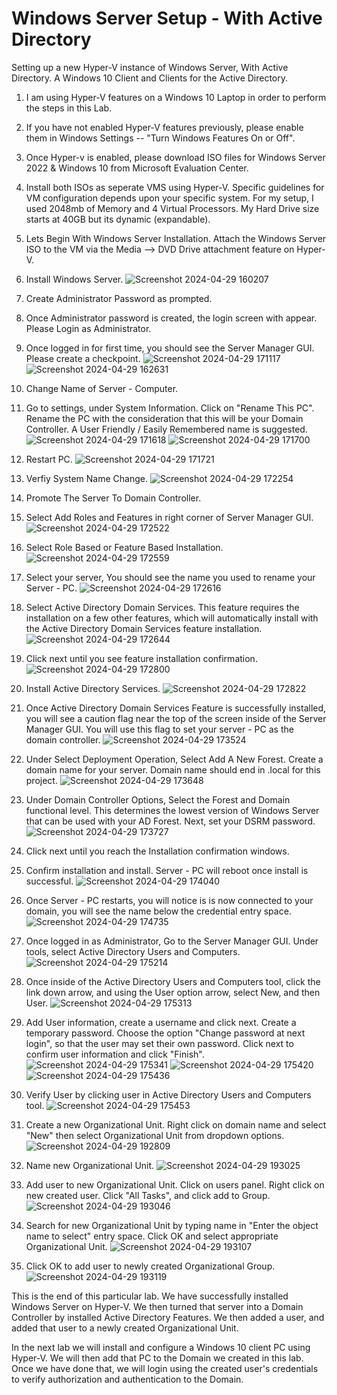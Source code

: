 # Windows Server Setup - With Active Directory
Setting up a new Hyper-V instance of Windows Server, With Active Directory. A Windows 10 Client and Clients for the Active Directory.

1. I am using Hyper-V features on a Windows 10 Laptop in order to perform the steps in this Lab.

2. If you have not enabled Hyper-V features previously, please enable them in Windows Settings -- "Turn Windows Features On or Off".

3. Once Hyper-v is enabled, please download ISO files for Windows Server 2022 & Windows 10 from Microsoft Evaluation Center.

4. Install both ISOs as seperate VMS using Hyper-V. Specific guidelines for VM configuration depends upon your specific system. For my setup, I used 2048mb of Memory and 4 Virtual Processors. My Hard Drive size starts at 40GB but its dynamic (expandable). 

5. Lets Begin With Windows Server Installation. Attach the Windows Server ISO to the VM via the Media --> DVD Drive attachment feature on Hyper-V.

6. Install Windows Server. ![Screenshot 2024-04-29 160207](https://github.com/kendal-in-tech/Server-Setup---Active-Directory-/assets/168005414/cda62217-d34a-47d5-ba69-8549514b3b81)


7. Create Administrator Password as prompted.

8. Once Administrator password is created, the login screen with appear. Please Login as Administrator.

9. Once logged in for first time, you should see the Server Manager GUI. Please create a checkpoint. ![Screenshot 2024-04-29 171117](https://github.com/kendal-in-tech/Server-Setup---Active-Directory-/assets/168005414/397a5309-f13a-4b03-90f1-38c6448e5cc2) 
![Screenshot 2024-04-29 162631](https://github.com/kendal-in-tech/Server-Setup---Active-Directory-/assets/168005414/ba9f1fda-5d16-4733-ae4e-2c5a4037c752)

10. Change Name of Server - Computer.

11. Go to settings, under System Information. Click on "Rename This PC". Rename the PC with the consideration that this will be your Domain Controller. A User Friendly / Easily Remembered name is suggested. ![Screenshot 2024-04-29 171618](https://github.com/kendal-in-tech/Server-Setup---Active-Directory-/assets/168005414/53148a24-c14e-48d5-9a0e-dbcc5f59633c) 
![Screenshot 2024-04-29 171700](https://github.com/kendal-in-tech/Server-Setup---Active-Directory-/assets/168005414/e91637a0-4775-49f8-872d-e5d7f79148e8)

12. Restart PC. 
![Screenshot 2024-04-29 171721](https://github.com/kendal-in-tech/Server-Setup---Active-Directory-/assets/168005414/72c75437-1508-4f60-ba5e-06ff04651b62)

13. Verfiy System Name Change. ![Screenshot 2024-04-29 172254](https://github.com/kendal-in-tech/Server-Setup---Active-Directory-/assets/168005414/946a54ee-43f2-4026-bbc1-ca1ae5a9fc21)

14. Promote The Server To Domain Controller.

15. Select Add Roles and Features in right corner of Server Manager GUI. 
![Screenshot 2024-04-29 172522](https://github.com/kendal-in-tech/Server-Setup---Active-Directory-/assets/168005414/0430e615-ec36-45d4-afe2-50556b090425)

16. Select Role Based or Feature Based Installation. 
![Screenshot 2024-04-29 172559](https://github.com/kendal-in-tech/Server-Setup---Active-Directory-/assets/168005414/634ff8ba-8317-445f-9ae7-a2a0481ac30a)

17. Select your server, You should see the name you used to rename your Server - PC. ![Screenshot 2024-04-29 172616](https://github.com/kendal-in-tech/Server-Setup---Active-Directory-/assets/168005414/25188da3-a046-425b-a12a-5d4b5df95ff7)

18. Select Active Directory Domain Services. This feature requires the installation on a few other features, which will automatically install with the Active Directory Domain Services feature installation. 
![Screenshot 2024-04-29 172644](https://github.com/kendal-in-tech/Server-Setup---Active-Directory-/assets/168005414/95f3852a-6719-435a-8168-7120fe8b5e2d)

19. Click next until you see feature installation confirmation. ![Screenshot 2024-04-29 172800](https://github.com/kendal-in-tech/Server-Setup---Active-Directory-/assets/168005414/e3f98361-72f9-4670-af3f-8a2d80894b3e)

20. Install Active Directory Services. ![Screenshot 2024-04-29 172822](https://github.com/kendal-in-tech/Server-Setup---Active-Directory-/assets/168005414/fda698db-482e-44b5-9a3f-fc46287d7ba3)

21. Once Active Directory Domain Services Feature is successfully installed, you will see a caution flag near the top of the screen inside of the Server Manager GUI. You will use this flag to set your server - PC as the domain controller. 
![Screenshot 2024-04-29 173524](https://github.com/kendal-in-tech/Server-Setup---Active-Directory-/assets/168005414/67a00fc6-12ce-44e5-ada2-cba10ec17137)

22. Under Select Deployment Operation, Select Add A New Forest. Create a domain name for your server. Domain name should end in .local for this project. ![Screenshot 2024-04-29 173648](https://github.com/kendal-in-tech/Server-Setup---Active-Directory-/assets/168005414/578c0ca8-3c35-400d-b551-0e4f4a4b0837)

23. Under Domain Controller Options, Select the Forest and Domain functional level. This determines the lowest version of Windows Server that can be used with your AD Forest. Next, set your DSRM password. 
![Screenshot 2024-04-29 173727](https://github.com/kendal-in-tech/Server-Setup---Active-Directory-/assets/168005414/10bf77ae-483a-4809-9410-d366b31d7aea)

24. Click next until you reach the Installation confirmation windows.
  
25. Confirm installation and install. Server - PC will reboot once install is successful. ![Screenshot 2024-04-29 174040](https://github.com/kendal-in-tech/Server-Setup---Active-Directory-/assets/168005414/91d6ab6d-1874-4459-bee4-bea8c7c6149f)

26. Once Server - PC restarts, you will notice is is now connected to your domain, you will see the name below the credential entry space. ![Screenshot 2024-04-29 174735](https://github.com/kendal-in-tech/Server-Setup---Active-Directory-/assets/168005414/85efb6c6-97a7-4b7b-ade7-04859819cf12)

27. Once logged in as Administrator, Go to the Server Manager GUI. Under tools, select Active Directory Users and Computers. ![Screenshot 2024-04-29 175214](https://github.com/kendal-in-tech/Server-Setup---Active-Directory-/assets/168005414/b21b39a8-6be6-47cd-853c-95fe72fb168e)

28. Once inside of the Active Directory Users and Computers tool, click the link down arrow, and using the User option arrow, select New, and then User.  ![Screenshot 2024-04-29 175313](https://github.com/kendal-in-tech/Server-Setup---Active-Directory-/assets/168005414/d3682a65-3a05-485d-afa1-5562d32dd376)

29. Add User information, create a username and click next. Create a temporary password. Choose the option "Change password at next login", so that the user may set their own password. Click next to confirm user information and click "Finish". ![Screenshot 2024-04-29 175341](https://github.com/kendal-in-tech/Server-Setup---Active-Directory-/assets/168005414/e0fa4f1d-41c0-490c-8a30-0e17167bfa71) 
![Screenshot 2024-04-29 175420](https://github.com/kendal-in-tech/Server-Setup---Active-Directory-/assets/168005414/8ee490ed-1a4a-49bd-8074-de288e6204a5)
![Screenshot 2024-04-29 175436](https://github.com/kendal-in-tech/Server-Setup---Active-Directory-/assets/168005414/a3809617-862a-4c26-9b96-afbc6bdd53c3)


30. Verify User by clicking user in Active Directory Users and Computers tool. ![Screenshot 2024-04-29 175453](https://github.com/kendal-in-tech/Server-Setup---Active-Directory-/assets/168005414/2b00dc0f-6496-4328-b88c-15d9e19f0c06)

31. Create a new Organizational Unit. Right click on domain name and select "New" then select Organizational Unit from dropdown options. ![Screenshot 2024-04-29 192809](https://github.com/kendal-in-tech/Server-Setup---Active-Directory-/assets/168005414/43387c72-c0d0-4fc1-afae-f9722f077ea7)

32. Name new Organizational Unit. 
![Screenshot 2024-04-29 193025](https://github.com/kendal-in-tech/Server-Setup---Active-Directory-/assets/168005414/c00b231d-edbb-4029-9436-4454f9411dfe)

33. Add user to new Organizational Unit. Click on users panel. Right click on new created user. Click "All Tasks", and click add to Group. ![Screenshot 2024-04-29 193046](https://github.com/kendal-in-tech/Server-Setup---Active-Directory-/assets/168005414/834fe5ba-214d-45a8-a67e-a7da24c68800)

34. Search for new Organizational Unit by typing name in "Enter the object name to select" entry space. Click OK and select appropriate Organizational Unit. ![Screenshot 2024-04-29 193107](https://github.com/kendal-in-tech/Server-Setup---Active-Directory-/assets/168005414/fad33253-9c27-482d-bedd-aa5d18a56282)

35. Click OK to add user to newly created Organizational Group. ![Screenshot 2024-04-29 193119](https://github.com/kendal-in-tech/Server-Setup---Active-Directory-/assets/168005414/0e4fcdad-7be4-49c9-ae7d-3c405f9f2a9a)

This is the end of this particular lab. We have successfully installed Windows Server on Hyper-V. We then turned that server into a Domain Controller by installed Active Directory Features. We then added a user, and added that user to a newly created Organizational Unit. 

In the next lab we will install and configure a Windows 10 client PC using Hyper-V. We will then add that PC to the Domain we created in this lab. Once we have done that, we will login using the created user's credentials to verify authorization and authentication to the Domain.






